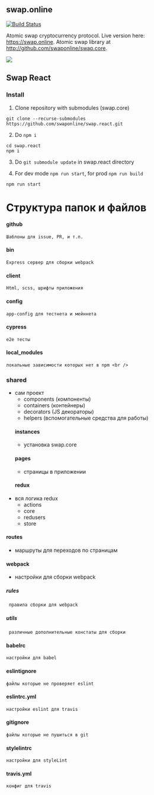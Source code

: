 ## swap.online
[![Build Status](https://travis-ci.org/swaponline/swap.react.svg?branch=master)](https://travis-ci.org/swaponline/swap.react)

Atomic swap cryptocurrency protocol. Live version here: https://swap.online. Atomic swap library at http://github.com/swaponline/swap.core.

![](https://graphs.waffle.io/swaponline/swap.react/throughput.svg)

## Swap  React

### Install

1) Clone repository with submodules (swap.core)
```
git clone --recurse-submodules https://github.com/swaponline/swap.react.git
```

2) Do `npm i` <br />
```
cd swap.react
npm i
```

3) Do `git submodule update` in swap.react directory

4) For dev mode `npm run start`, for prod `npm run build`

```
npm run start
```

 # Структура папок и файлов
#### github
    Шаблоны для issue, PR, и т.п.
#### bin
    Express сервер для сборки webpack
#### client
    Html, scss, шрифты приложения
#### config
    app-config для тестнета и мейннета
#### cypress
    e2e тесты
#### local_modules
    локальные зависимости которых нет в npm <br />

### shared
- сам проект
   - components (компоненты)
   - containers (контейнеры)
   - decorators (JS декораторы)
   - helpers (вспомогательные средства для работы)
  #### instances
   - установка swap.core
  #### pages
  - страницы в приложении
  #### redux
 - вся логика redux
   - actions
   - core
   - redusers
   - store
  #### routes
   - маршруты для переходов по страницам
   #### webpack
   - настройки для сборки webpack
   ##### rules
     правила сборки для webpack
   ##### utils
     различные дополнительные констаты для сборки

#### babelrc
    настройки для babel
#### eslintignore
    файлы которые не проверяет eslint
#### eslintrc.yml
    настройки eslint для travis
#### gitignore
    файлы которые не пушиться в git
#### stylelintrc
    настройки для styleLint
#### travis.yml
    конфиг для travis

```
